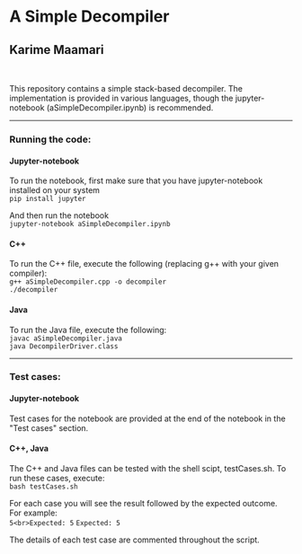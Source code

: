 # A Simple Decompiler
## Karime Maamari
<br>

This repository contains a simple stack-based decompiler. The implementation is provided in various languages, though the jupyter-notebook (aSimpleDecompiler.ipynb) is recommended.

---
### Running the code:

#### Jupyter-notebook
To run the notebook, first make sure that you have jupyter-notebook installed on your system<br>
```pip install jupyter```


And then run the notebook<br>
```jupyter-notebook aSimpleDecompiler.ipynb```
   
#### C++
To run the C++ file, execute the following (replacing g++ with your given compiler):<br>
```g++ aSimpleDecompiler.cpp -o decompiler```<br>
```./decompiler```

#### Java
To run the Java file, execute the following:<br>
```javac aSimpleDecompiler.java```<br>
```java DecompilerDriver.class```


---
### Test cases:

#### Jupyter-notebook
Test cases for the notebook are provided at the end of the notebook in the "Test cases" section.

#### C++, Java
The C++ and Java files can be tested with the shell scipt, testCases.sh. To run these cases, execute:<br>
```bash testCases.sh```


For each case you will see the result followed by the expected outcome. <br>
For example: <br>
```5<br>Expected: 5```
```Expected: 5```


The details of each test case are commented throughout the script.

<br>

